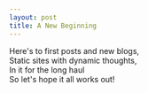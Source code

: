 ```yaml
---
layout: post
title: A New Beginning
---
```

Here's to first posts and new blogs,    
Static sites with dynamic thoughts,     
In it for the long haul  
So let's hope it all works out!  
